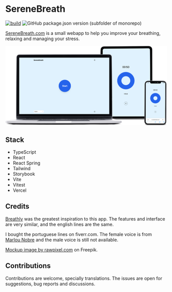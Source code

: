 # SereneBreath

[![build](https://github.com/gsantiago/SereneBreath/actions/workflows/build.yml/badge.svg)](https://github.com/gsantiago/SereneBreath/actions/workflows/build.yml)
![GitHub package.json version (subfolder of monorepo)](https://img.shields.io/github/package-json/v/gsantiago/SereneBreath)

[SereneBreath.com](https://serenebreath.com) is a small webapp to help you improve your breathing, relaxing and managing your stress.

![SereneBreath on macbook, ipad and iphone](/etc/mockups.png)

## Stack

- TypeScript
- React
- React Spring
- Tailwind
- Storybook
- Vite
- Vitest
- Vercel

## Credits

[Breathly](https://github.com/mmazzarolo/breathly-app) was the greatest inspiration to this app. The features and interface are very similar, and the english lines are the same.

I bought the portuguese lines on fiverr.com. The female voice is from [Marlou Nobre](https://fiverr.com/marlou_nobre) and the male voice is still not available.

<a href="https://www.freepik.com/free-psd/digital-devices-screen-editable_16303836.htm#query=device%20mockup&position=1&from_view=keyword&track=ais">Mockup image by rawpixel.com</a> on Freepik.

## Contributions

Contributions are welcome, specially translations. The issues are open for suggestions, bug reports and discussions.
